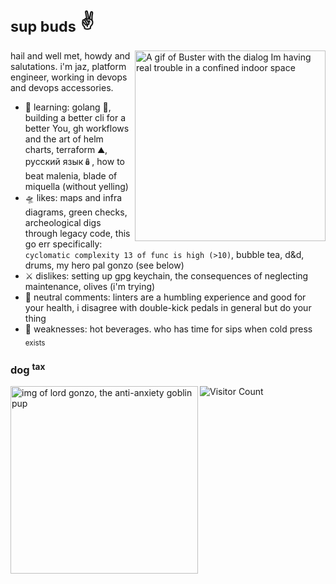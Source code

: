 <!--**juniormince/juniormince** is a ✨ _special_ ✨ repository because its `README.md` (this file) appears on your GitHub profile.-->

# <sub>sup buds</sub> ✌️

<img align="right" alt="A gif of Buster with the dialog Im having real trouble in a confined indoor space" src="https://media.giphy.com/media/3ZA1S5ZYwSRzy/giphy.gif" width="305px;">

hail and well met, howdy and salutations. i'm jaz, platform engineer, working in devops and devops accessories.

* 🌱 learning: golang 🐹, building a better cli for a better You, gh workflows and the art of helm charts, terraform ⛰️, русский язык🪆, how to beat malenia, blade of miquella (without yelling)
* 🛸 likes: maps and infra diagrams, green checks, archeological digs through legacy code, this go err specifically: `cyclomatic complexity 13 of func is high (>10)`, bubble tea, d&d, drums, my hero pal gonzo (see below)
* ⚔️️ dislikes: setting up gpg keychain, the consequences of neglecting maintenance, olives (i'm trying)
* 🔮 neutral comments: linters are a humbling experience and good for your health, i disagree with double-kick pedals in general but do your thing
* 🦂 weaknesses: hot beverages. who has time for sips when cold press <sub>exists</sub>

### dog <sup>tax</sup> ###

<img align="left" src="https://github.com/juniormince/juniormince/assets/34174060/0bb4b447-d8e0-4435-a6d0-e2cf3728908a" width="300" alt="img of lord gonzo, the anti-anxiety goblin pup"/>

![Visitor Count](https://profile-counter.glitch.me/%7Bjuniormince%7D/count.svg)
